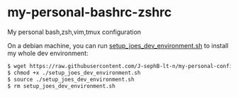 # my-personal-bashrc-zshrc
My personal bash,zsh,vim,tmux configuration

On a debian machine, you can run [setup_joes_dev_environment.sh](./setup_joes_dev_environment.sh) to install my whole dev environment:

```bash
$ wget https://raw.githubusercontent.com/J-sephB-lt-n/my-personal-configs/main/setup_joes_dev_environment.sh
$ chmod +x ./setup_joes_dev_environment.sh
$ source ./setup_joes_dev_environment.sh
$ rm setup_joes_dev_environment.sh
```
